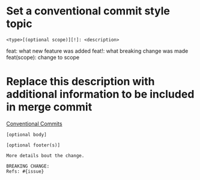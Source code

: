 # Set a conventional commit style topic

```
<type>[(optional scope)][!]: <description>
```

feat: what new feature was added
feat!: what breaking change was made
feat(scope): change to scope

# Replace this description with additional information to be included in merge commit

[Conventional Commits](https://www.conventionalcommits.org/en/v1.0.0/)

```
[optional body]

[optional footer(s)]
```

```
More details bout the change.

BREAKING CHANGE:
Refs: #{issue}
```
